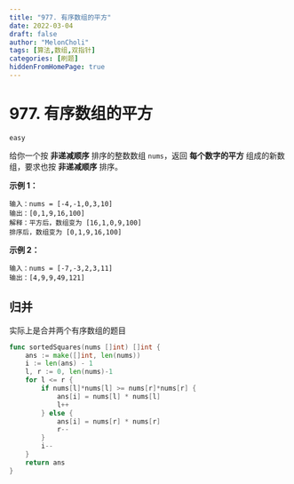 ```yaml
---
title: "977. 有序数组的平方"
date: 2022-03-04
draft: false
author: "MelonCholi"
tags: [算法,数组,双指针]
categories: [刷题]
hiddenFromHomePage: true
---
```


# 977. 有序数组的平方

`easy`

给你一个按 **非递减顺序** 排序的整数数组 `nums`，返回 **每个数字的平方** 组成的新数组，要求也按 **非递减顺序** 排序。

**示例 1：**

```
输入：nums = [-4,-1,0,3,10]
输出：[0,1,9,16,100]
解释：平方后，数组变为 [16,1,0,9,100]
排序后，数组变为 [0,1,9,16,100]
```

**示例 2：**

```
输入：nums = [-7,-3,2,3,11]
输出：[4,9,9,49,121]
```

## 归并

实际上是合并两个有序数组的题目

```go
func sortedSquares(nums []int) []int {
	ans := make([]int, len(nums))
	i := len(ans) - 1
	l, r := 0, len(nums)-1
	for l <= r {
		if nums[l]*nums[l] >= nums[r]*nums[r] {
			ans[i] = nums[l] * nums[l]
			l++
		} else {
			ans[i] = nums[r] * nums[r]
			r--
		}
		i--
	}
	return ans
}
```

